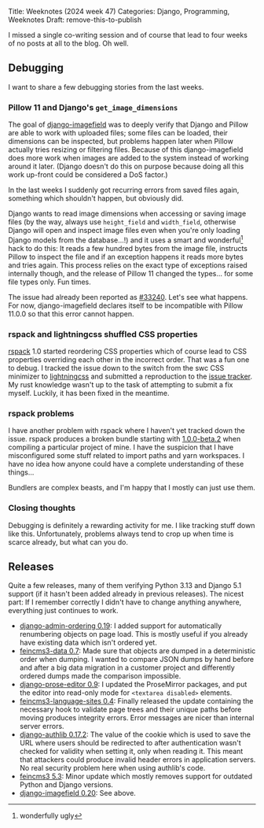 Title: Weeknotes (2024 week 47)
Categories: Django, Programming, Weeknotes
Draft: remove-this-to-publish


I missed a single co-writing session and of course that lead to four weeks of no posts at all to the blog. Oh well.


## Debugging

I want to share a few debugging stories from the last weeks.


### Pillow 11 and Django's `get_image_dimensions`

The goal of [django-imagefield](https://github.com/matthiask/django-imagefield)
was to deeply verify that Django and Pillow are able to work with uploaded
files; some files can be loaded, their dimensions can be inspected, but
problems happen later when Pillow actually tries resizing or filtering files.
Because of this django-imagefield does more work when images are added to the
system instead of working around it later. (Django doesn't do this on purpose
because doing all this work up-front could be considered a DoS factor.)

In the last weeks I suddenly got recurring errors from saved files again,
something which shouldn't happen, but obviously did.

Django wants to read image dimensions when accessing or saving image files (by
the way, always use `height_field` and `width_field`, otherwise Django will
open and inspect image files even when you're only loading Django models from
the database...!) and it uses a smart and wonderful[^fn1] hack to do this: It reads a few hundred bytes from the image file, instructs Pillow to inspect the file and if an exception happens it reads more bytes and tries again. This process relies on the exact type of exceptions raised internally though, and the release of Pillow 11 changed the types... for some file types only. Fun times.

The issue had already been reported as
[#33240](https://code.djangoproject.com/ticket/33240). Let's see what happens.
For now, django-imagefield declares itself to be incompatible with Pillow
11.0.0 so that this error cannot happen.

[^fn1]: wonderfully ugly


### rspack and lightningcss shuffled CSS properties

[rspack](https://rspack.dev/) 1.0 started reordering CSS properties which of course lead to CSS properties overriding each other in the incorrect order. That was a fun one to debug. I tracked the issue down to the switch from the swc CSS minimizer to [lightningcss](https://github.com/parcel-bundler/lightningcss) and submitted a reproduction to the [issue tracker](https://github.com/parcel-bundler/lightningcss/issues/805#issuecomment-2358219597). My rust knowledge wasn't up to the task of attempting to submit a fix myself. Luckily, it has been fixed in the meantime.


### rspack problems

I have another problem with rspack where I haven't yet tracked down the issue. rspack produces a broken bundle starting with [1.0.0-beta.2](https://github.com/web-infra-dev/rspack/releases/tag/v1.0.0-beta.2) when compiling a particular project of mine. I have the suspicion that I have misconfigured some stuff related to import paths and yarn workspaces. I have no idea how anyone could have a complete understanding of these things...

Bundlers are complex beasts, and I'm happy that I mostly can just use them.


### Closing thoughts

Debugging is definitely a rewarding activity for me. I like tracking stuff down like this. Unfortunately, problems always tend to crop up when time is scarce already, but what can you do.


## Releases

Quite a few releases, many of them verifying Python 3.13 and Django 5.1 support (if it hasn't been added already in previous releases). The nicest part: If I remember correctly I didn't have to change anything anywhere, everything just continues to work.

- [django-admin-ordering 0.19](https://pypi.org/project/django-admin-ordering/): I added support for automatically renumbering objects on page load. This is mostly useful if you already have existing data which isn't ordered yet.
- [feincms3-data 0.7](https://pypi.org/project/feincms3-data/): Made sure that objects are dumped in a deterministic order when dumping. I wanted to compare JSON dumps by hand before and after a big data migration in a customer project and differently ordered dumps made the comparison impossible.
- [django-prose-editor 0.9](https://pypi.org/project/django-prose-editor/): I updated the ProseMirror packages, and put the editor into read-only mode for `<textarea disabled>` elements.
- [feincms3-language-sites 0.4](https://pypi.org/project/feincms3-language-sites/): Finally released the update containing the necessary hook to validate page trees and their unique paths before moving produces integrity errors. Error messages are nicer than internal server errors.
- [django-authlib 0.17.2](https://pypi.org/project/django-authlib/): The value of the cookie which is used to save the URL where users should be redirected to after authentication wasn't checked for validity when setting it, only when reading it. This meant that attackers could produce invalid header errors in application servers. No real security problem here when using authlib's code.
- [feincms3 5.3](https://pypi.org/project/feincms3/): Minor update which mostly removes support for outdated Python and Django versions.
- [django-imagefield 0.20](https://pypi.org/project/django-imagefield/): See above.
